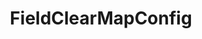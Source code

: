 ---
optionsClassName: FieldClearMapConfig
optionsClassFullName: MigrationTools._EngineV1.Configuration.FieldMap.FieldClearMapConfig
configurationSamples:
- name: default
  description: 
  code: >-
    {
      "$type": "FieldClearMapConfig",
      "WorkItemTypeName": "*",
      "targetField": "System.Description"
    }
  sampleFor: MigrationTools._EngineV1.Configuration.FieldMap.FieldClearMapConfig
description: Allows you to set an already populated field to Null. This will only work with fields that support null.
className: FieldClearMapConfig
typeName: FieldMaps
architecture: v1
options:
- parameterName: targetField
  type: String
  description: missng XML code comments
  defaultValue: missng XML code comments
- parameterName: WorkItemTypeName
  type: String
  description: missng XML code comments
  defaultValue: missng XML code comments
status: ready
processingTarget: Work Item
classFile: /src/MigrationTools/_EngineV1/Configuration/FieldMap/FieldClearMapConfig.cs
optionsClassFile: /src/MigrationTools/_EngineV1/Configuration/FieldMap/FieldClearMapConfig.cs

redirectFrom: []
layout: reference
toc: true
permalink: /Reference/v1/FieldMaps/FieldClearMapConfig/
title: FieldClearMapConfig
categories:
- FieldMaps
- v1
topics:
- topic: notes
  path: ../../../../../docs/Reference/v1/FieldMaps/FieldClearMapConfig-notes.md
  exists: false
  markdown: ''
- topic: introduction
  path: ../../../../../docs/Reference/v1/FieldMaps/FieldClearMapConfig-introduction.md
  exists: false
  markdown: ''

---